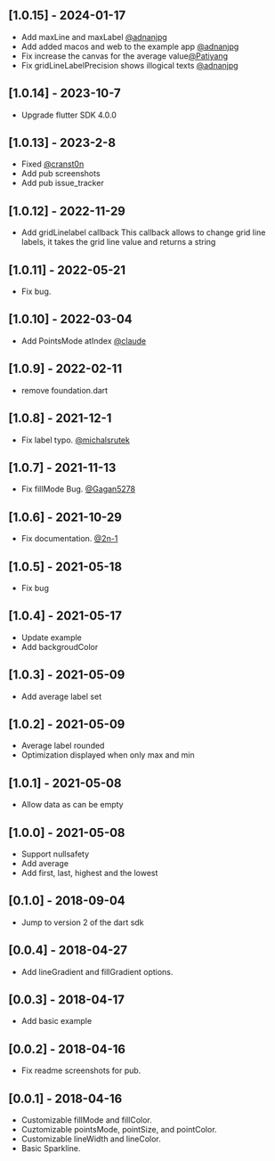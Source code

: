 ## [1.0.15] - 2024-01-17

* Add maxLine and maxLabel [@adnanjpg](https://github.com/biner88/chart_sparkline/issues/23)
* Add added macos and web to the example app [@adnanjpg](https://github.com/biner88/chart_sparkline/pull/24)
* Fix increase the canvas for the average value[@Patiyang](https://github.com/biner88/chart_sparkline/issues/25)
* Fix gridLineLabelPrecision shows illogical texts [@adnanjpg](https://github.com/biner88/chart_sparkline/issues/20)

## [1.0.14] - 2023-10-7

* Upgrade flutter SDK 4.0.0

## [1.0.13] - 2023-2-8

* Fixed [@cranst0n](https://github.com/biner88/chart_sparkline/issues/14)
* Add pub screenshots
* Add pub issue_tracker

## [1.0.12] - 2022-11-29

* Add gridLinelabel callback
This callback allows to change grid line labels, it takes the grid line value and returns a string

## [1.0.11] - 2022-05-21

* Fix bug.

## [1.0.10] - 2022-03-04

* Add PointsMode atIndex [@claude](https://github.com/biner88/chart_sparkline/pull/7)

## [1.0.9] - 2022-02-11

* remove foundation.dart

## [1.0.8] - 2021-12-1

* Fix label typo. [@michalsrutek](https://github.com/biner88/chart_sparkline/pull/3)

## [1.0.7] - 2021-11-13

* Fix fillMode Bug. [@Gagan5278](https://github.com/biner88/chart_sparkline/issues/2)

## [1.0.6] - 2021-10-29

* Fix documentation.  [@2n-1](https://github.com/biner88/chart_sparkline/pull/1)

## [1.0.5] - 2021-05-18

* Fix bug

## [1.0.4] - 2021-05-17

* Update example
* Add backgroudColor

## [1.0.3] - 2021-05-09

* Add average label set

## [1.0.2] - 2021-05-09

* Average label rounded
* Optimization displayed when only max and min

## [1.0.1] - 2021-05-08

* Allow data as can be empty

## [1.0.0] - 2021-05-08

* Support nullsafety
* Add average
* Add first, last, highest and the lowest 

## [0.1.0] - 2018-09-04

* Jump to version 2 of the dart sdk

## [0.0.4] - 2018-04-27

* Add lineGradient and fillGradient options.

## [0.0.3] - 2018-04-17

* Add basic example

## [0.0.2] - 2018-04-16

* Fix readme screenshots for pub.

## [0.0.1] - 2018-04-16

* Customizable fillMode and fillColor.
* Cuztomizable pointsMode, pointSize, and pointColor.
* Customizable lineWidth and lineColor.
* Basic Sparkline.

